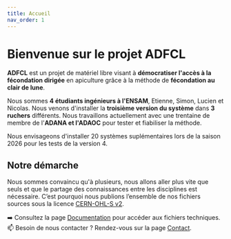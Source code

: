 ```yaml
---
title: Accueil
nav_order: 1
---
```


# Bienvenue sur le projet ADFCL

**ADFCL** est un projet de matériel libre visant à **démocratiser l'accès à la fécondation dirigée** en apiculture grâce à la méthode de **fécondation au clair de lune**. 

Nous sommes **4 étudiants ingénieurs à l'ENSAM**, Etienne, Simon, Lucien et Nicolas. Nous venons d'installer la **troisième version du système** dans **3 ruchers** différents. Nous travaillons actuellement avec une trentaine de membre de l'**ADANA et l'ADAOC** pour tester et fiabiliser la méthode. 

Nous envisageons d'installer 20 systèmes suplémentaires lors de la saison 2026 pour les tests de la version 4. 


## Notre démarche

Nous sommes convaincu qu'à plusieurs, nous allons aller plus vite que seuls et que le partage des connaissances entre les disciplines est nécessaire. C’est pourquoi nous publions l’ensemble de nos fichiers sources sous la licence [CERN-OHL-S v2](https://ohwr.org/cern_ohl_s_v2.txt).

➡️ Consultez la page [Documentation](documentation.md) pour accéder aux fichiers techniques.  
📫 Besoin de nous contacter ? Rendez-vous sur la page [Contact](contact.md).
